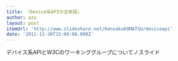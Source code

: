 ```yaml
---
title: 『Device系APIの全体図』
author: azu
layout: post
itemUrl: 'http://www.slideshare.net/KensakuKOMATSU/deviceapi'
date: '2011-11-30T15:00:00.000Z'
---
```

デバイス系APIとW3Cのワーキンググループについてノスライド
